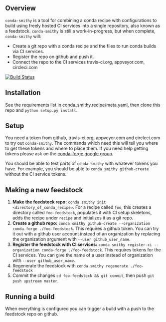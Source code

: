 Overview
--------

`conda-smithy` is a tool for combining a conda recipe with configurations to build using freely hosted CI services into a single repository, also known as a feedstock.
`conda-smithy` is still a work-in-progress, but when complete, `conda-smithy` will:

+ Create a git repo with a conda recipe and the files to run conda builds via CI
  services.
+ Register the repo on github and push it.
+ Connect the repo to the CI services travis-ci.org, appveyor.com, circleci.com

[![Build Status](https://travis-ci.org/conda-forge/conda-smithy.svg)](https://travis-ci.org/conda-forge/conda-smithy)

Installation
------------

See the requirements list in conda_smithy.recipe/meta.yaml, then clone this
repo and `python setup.py install`.

Setup
-----

You need a token from github, travis-ci.org, appveyor.com and circleci.com to try out
`conda-smithy`. The commands which need this will tell you where to get these tokens and where to
place them. If you need help getting tokens please ask on the
[conda-forge google group](https://groups.google.com/forum/?hl=en#!forum/conda-forge).

You should be able to test parts of `conda-smithy` with whatever tokens you have.
For example, you should be able to `conda smithy github-create` without the CI service tokens.

Making a new feedstock
----------------------

1. **Make the feedstock repo:** `conda smithy init
<directory_of_conda_recipe>`.     For a recipe called `foo`, this creates a
directory called `foo-feedstock`, populates it with CI setup skeletons, adds the recipe under
`recipe` and initializes it as a git repo.
2. **Create a github repo:** `conda smithy github-create --organization conda-forge ./foo-feedstock`.
This requires a github token. You can try it out with a github user account
instead of an organization by replacing the organization argument with
`--user github_user_name`.
3. **Register the feedstock with CI services:** 
`conda smithy register-ci --organization conda-forge ./foo-feedstock`.
This requires tokens for the CI services. You can give the name of a user instead
of organization with `--user github_user_name`.
4. Regenerate the feedstock with ``conda smithy regenerate ./foo-feedstock``
5. Commit the changes ``cd foo-feedstock && git commit``, then push ``git push upstream master``.

Running a build
---------------

When everything is configured you can trigger a build with a push to the feedstock repo on github.
